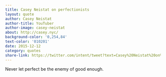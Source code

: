 ```yaml
---
title: Casey Neistat on perfectionists
layout: quote
author: Casey Neistat
author-title: YouTuber
author-image: casey-neistat
about: http://casey.nyc/
background-color: '0,254,84'
text-color: '010201'
date: 2015-12-12
category: quotes
share-link: https://twitter.com/intent/tweet?text=Casey%20Neistat%20on%20getting%20things%20done%20pic.twitter.com/CCw0uX4zmP
---
```


Never let perfect be the&nbsp;enemy&nbsp;of&nbsp;good&nbsp;enough.
